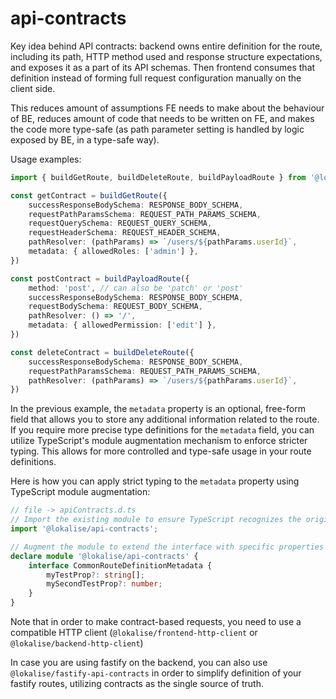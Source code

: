 # api-contracts

Key idea behind API contracts: backend owns entire definition for the route, including its path, HTTP method used and
response structure expectations, and exposes it as a part of its API schemas. Then frontend consumes that definition
instead of forming full request configuration manually on the client side.

This reduces amount of assumptions FE needs to make about the behaviour of BE, reduces amount of code that needs to be
written on FE, and makes the code more type-safe (as path parameter setting is handled by logic exposed by BE, in a
type-safe way).

Usage examples:

```ts
import { buildGetRoute, buildDeleteRoute, buildPayloadRoute } from '@lokalise/api-contracts'

const getContract = buildGetRoute({
    successResponseBodySchema: RESPONSE_BODY_SCHEMA,
    requestPathParamsSchema: REQUEST_PATH_PARAMS_SCHEMA,
    requestQuerySchema: REQUEST_QUERY_SCHEMA,
    requestHeaderSchema: REQUEST_HEADER_SCHEMA,
    pathResolver: (pathParams) => `/users/${pathParams.userId}`,
    metadata: { allowedRoles: ['admin'] },
})

const postContract = buildPayloadRoute({
    method: 'post', // can also be 'patch' or 'post'
    successResponseBodySchema: RESPONSE_BODY_SCHEMA,
    requestBodySchema: REQUEST_BODY_SCHEMA,
    pathResolver: () => '/',
    metadata: { allowedPermission: ['edit'] },
})

const deleteContract = buildDeleteRoute({
    successResponseBodySchema: RESPONSE_BODY_SCHEMA,
    requestPathParamsSchema: REQUEST_PATH_PARAMS_SCHEMA,
    pathResolver: (pathParams) => `/users/${pathParams.userId}`,
})
```

In the previous example, the `metadata` property is an optional, free-form field that allows you to store any additional
information related to the route. If you require more precise type definitions for the `metadata` field, you can utilize
TypeScript's module augmentation mechanism to enforce stricter typing. This allows for more controlled and type-safe
usage in your route definitions.

Here is how you can apply strict typing to the `metadata` property using TypeScript module augmentation:
```typescript 
// file -> apiContracts.d.ts
// Import the existing module to ensure TypeScript recognizes the original definitions
import '@lokalise/api-contracts';

// Augment the module to extend the interface with specific properties
declare module '@lokalise/api-contracts' {
    interface CommonRouteDefinitionMetadata {
        myTestProp?: string[];
        mySecondTestProp?: number;
    }
}
```

Note that in order to make contract-based requests, you need to use a compatible HTTP client
(`@lokalise/frontend-http-client` or `@lokalise/backend-http-client`)

In case you are using fastify on the backend, you can also use `@lokalise/fastify-api-contracts` in order to simplify definition of your fastify routes, utilizing contracts as the single source of truth.
